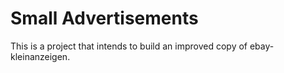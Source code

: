 # Small Advertisements 
This is a project that intends to build an improved copy of ebay-kleinanzeigen.
